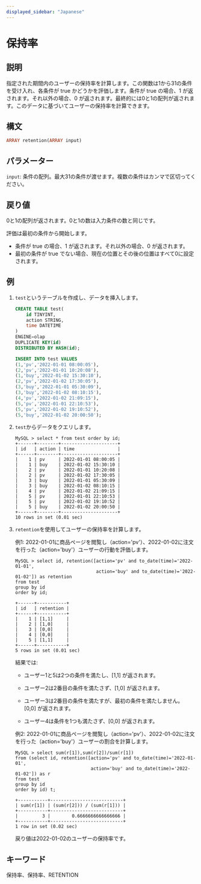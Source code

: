 ```yaml
---
displayed_sidebar: "Japanese"
---
```


# 保持率

## 説明

指定された期間内のユーザーの保持率を計算します。この関数は1から31の条件を受け入れ、各条件が true かどうかを評価します。条件が true の場合、1 が返されます。それ以外の場合、0 が返されます。最終的には0と1の配列が返されます。このデータに基づいてユーザーの保持率を計算できます。

## 構文

```Haskell
ARRAY retention(ARRAY input)
```

## パラメーター

`input`: 条件の配列。最大31の条件が渡せます。複数の条件はカンマで区切ってください。

## 戻り値

0と1の配列が返されます。0と1の数は入力条件の数と同じです。

評価は最初の条件から開始します。

- 条件が true の場合、1 が返されます。それ以外の場合、0 が返されます。
- 最初の条件が true でない場合、現在の位置とその後の位置はすべて0に設定されます。

## 例

1. `test`というテーブルを作成し、データを挿入します。

    ```SQL
    CREATE TABLE test(
        id TINYINT,
        action STRING,
        time DATETIME
    )
    ENGINE=olap
    DUPLICATE KEY(id)
    DISTRIBUTED BY HASH(id);

    INSERT INTO test VALUES 
    (1,'pv','2022-01-01 08:00:05'),
    (2,'pv','2022-01-01 10:20:08'),
    (1,'buy','2022-01-02 15:30:10'),
    (2,'pv','2022-01-02 17:30:05'),
    (3,'buy','2022-01-01 05:30:09'),
    (3,'buy','2022-01-02 08:10:15'),
    (4,'pv','2022-01-02 21:09:15'),
    (5,'pv','2022-01-01 22:10:53'),
    (5,'pv','2022-01-02 19:10:52'),
    (5,'buy','2022-01-02 20:00:50');
    ```

2. `test`からデータをクエリします。

    ```Plain Text
    MySQL > select * from test order by id;
    +------+--------+---------------------+
    | id   | action | time                |
    +------+--------+---------------------+
    |    1 | pv     | 2022-01-01 08:00:05 |
    |    1 | buy    | 2022-01-02 15:30:10 |
    |    2 | pv     | 2022-01-01 10:20:08 |
    |    2 | pv     | 2022-01-02 17:30:05 |
    |    3 | buy    | 2022-01-01 05:30:09 |
    |    3 | buy    | 2022-01-02 08:10:15 |
    |    4 | pv     | 2022-01-02 21:09:15 |
    |    5 | pv     | 2022-01-01 22:10:53 |
    |    5 | pv     | 2022-01-02 19:10:52 |
    |    5 | buy    | 2022-01-02 20:00:50 |
    +------+--------+---------------------+
    10 rows in set (0.01 sec)
    ```

3. `retention`を使用してユーザーの保持率を計算します。

    例1: 2022-01-01に商品ページを閲覧し（action='pv'）、2022-01-02に注文を行った（action='buy'）ユーザーの行動を評価します。

    ```Plain Text
    MySQL > select id, retention([action='pv' and to_date(time)='2022-01-01',
                                  action='buy' and to_date(time)='2022-01-02']) as retention 
    from test 
    group by id
    order by id;
    
    +------+-----------+
    | id   | retention |
    +------+-----------+
    |    1 | [1,1]     |
    |    2 | [1,0]     |
    |    3 | [0,0]     |
    |    4 | [0,0]     |
    |    5 | [1,1]     |
    +------+-----------+
    5 rows in set (0.01 sec)
    ```

    結果では:

    - ユーザー1と5は2つの条件を満たし、[1,1] が返されます。

    - ユーザー2は2番目の条件を満たさず、[1,0] が返されます。

    - ユーザー3は2番目の条件を満たすが、最初の条件を満たしません。 [0,0] が返されます。

    - ユーザー4は条件を1つも満たさず、[0,0] が返されます。

    例2: 2022-01-01に商品ページを閲覧し（action='pv'）、2022-01-02に注文を行った（action='buy'）ユーザーの割合を計算します。

    ```Plain Text
    MySQL > select sum(r[1]),sum(r[2])/sum(r[1])
    from (select id, retention([action='pv' and to_date(time)='2022-01-01',
                                action='buy' and to_date(time)='2022-01-02']) as r 
    from test 
    group by id 
    order by id) t;
    
    +-----------+---------------------------+
    | sum(r[1]) | (sum(r[2])) / (sum(r[1])) |
    +-----------+---------------------------+
    |         3 |        0.6666666666666666 |
    +-----------+---------------------------+
    1 row in set (0.02 sec)
    ```

    戻り値は2022-01-02のユーザーの保持率です。

## キーワード

保持率、保持率、RETENTION